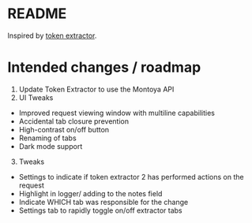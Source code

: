 # README
Inspired by [token extractor](https://github.com/NetSPI/BurpExtractor).

# Intended changes / roadmap
1. Update Token Extractor to use the Montoya API 
2. UI Tweaks
  * Improved request viewing window with multiline capabilities
  * Accidental tab closure prevention
  * High-contrast on/off button
  * Renaming of tabs
  * Dark mode support
3. Tweaks
  * Settings to indicate if token extractor 2 has performed actions on the request
  * Highlight in logger/ adding to the notes field
  * Indicate WHICH tab was responsible for the change
  * Settings tab to rapidly toggle on/off extractor tabs
